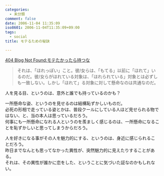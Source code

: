 ```yaml
---
categories:
  - 未分類
comment: false
date: 2006-11-04 11:35:09
iso8601: 2006-11-04T11:35:09+09:00
tags:
  - social
title: モテるための秘訣

---
```


<div class="entry-body">
  <p><a title="404 Blog Not Found:モテたかったら持つな" href="http://blog.livedoor.jp/dankogai/archives/50673564.html">404 Blog Not Found:モテたかったら持つな</a></p>

  <blockquote>それは、「ほれっぽい」こと。彼/女らは、「もてる」以前に「ほれて」いるのだ。彼/女らがほれている対象は、「ほれられている」対象とは必ずしも一致しない。しかし「ほれて」る対象に対して懸命なのは共通なのだ。</blockquote>

  <p>人を見る目、というのは、意外と誰でも持っているのかも？</p>

  <p>一所懸命な姿、というのを見せるのは結構恥ずかしいものだ。<br />
    必死の形相で走っている姿とかは、普段クールにしている人ほど見せられる物ではない、と、当の本人は思っているだろう。<br />
    何事にも一所懸命になれる人というのを羨ましく感じるのは、一所懸命になることを恥ずかしいと思ってしまうからだろう。</p>

  <p>人を好きになる事がその人を魅力的にする、というのは、身近に感じられることだろう。<br />
    昨日までなんとも思ってなかった異性が、突然魅力的に見えたりすることがある。<br />
    それは、その異性が誰かに恋をした、ということに気づいた証なのかもしれない。<br /></p>
</div>

